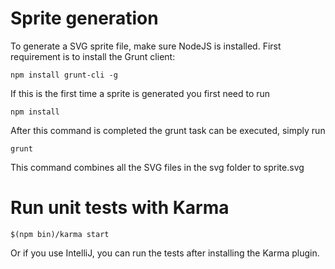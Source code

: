 # Sprite generation
To generate a SVG sprite file, make sure NodeJS is installed.
First requirement is to install the Grunt client:

    npm install grunt-cli -g

If this is the first time a sprite is generated you first need to run

    npm install

After this command is completed the grunt task can be executed, simply run

    grunt

This command combines all the SVG files in the svg folder to sprite.svg

# Run unit tests with Karma

    $(npm bin)/karma start

Or if you use IntelliJ, you can run the tests after installing the Karma plugin.